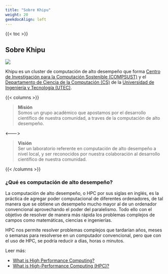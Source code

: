 ```yaml
---
title: "Sobre Khipu"
weight: 20
geekdocAlign: left
---
```


{{< toc >}}

## Sobre Khipu

![](/infraestructura.png)

Khipu es un cluster de computación de alto desempeño que forma  [Centro de Investigación para la Computación Sostenible (COMPSUST)](https://compsust.utec.edu.pe) y el [Departamento de Ciencia de la Computación (CS)](https://cs.utec.edu.pe) de la [Universidad de Ingeniería y Tecnología (UTEC)](https://utec.edu.pe).


{{< columns >}}

> **Misión** \
Somos un grupo académico que apostamos por el desarrollo científico de nuestra comunidad, a traves de la computación de alto desempeño. 

<--->

> **Visión** \
Ser un laboratorio referente en computación de alto desempeño a nivel local, y ser reconocidos por nuestra colaboración al desarrollo científico de nuestra comunidad.

{{< /columns >}}

### ¿Qué es computación de alto desempeño?

La computación de alto desempeño, o HPC por sus siglas en inglés, es la práctica de agregar poder computacional de diferentes ordenadores, de tal manera que se obtiene un desempeño mucho mayor al de un ordenador convencional aprovechando el poder del paralelismo. Todo ello con el objetivo de resolver de manera más rápida los problemas complejos de campos como matemáticas, ciencias e ingenierías. 

HPC nos permite resolver problemas complejos que tardarían años, meses o semanas para resolverse en un computador convencional, pero que con el uso de HPC, se podría reducir a días, horas o minutos. 

Leer más:

- [What is High Performance Computing? ](https://www.usgs.gov/advanced-research-computing/what-high-performance-computing)
- [What is High-Performance Computing (HPC)?](https://www.oracle.com/middleeast/cloud/hpc/what-is-high-performance-computing/)






